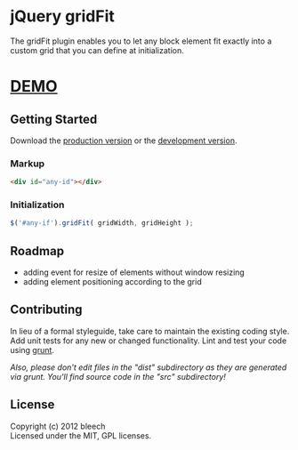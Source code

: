 # jQuery gridFit

The gridFit plugin enables you to let any block element fit exactly into a custom grid that you can define at initialization.

# [DEMO](http://bleech.github.com/jquery.gridFit)

## Getting Started
Download the [production version][min] or the [development version][max].

[min]: https://raw.github.com/bleech/jquery.gridFit/master/dist/jquery.gridFit.min.js
[max]: https://raw.github.com/bleech/jquery.gridFit/master/dist/jquery.gridFit.js

### Markup
```html
<div id="any-id"></div>
```

### Initialization
```javascript
$('#any-if').gridFit( gridWidth, gridHeight );
```

## Roadmap
- adding event for resize of elements without window resizing
- adding element positioning according to the grid

## Contributing
In lieu of a formal styleguide, take care to maintain the existing coding style. Add unit tests for any new or changed functionality. Lint and test your code using [grunt](https://github.com/cowboy/grunt).

_Also, please don't edit files in the "dist" subdirectory as they are generated via grunt. You'll find source code in the "src" subdirectory!_

## License
Copyright (c) 2012 bleech  
Licensed under the MIT, GPL licenses.